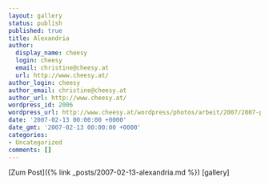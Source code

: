 ```yaml
---
layout: gallery
status: publish
published: true
title: Alexandria
author:
  display_name: cheesy
  login: cheesy
  email: christine@cheesy.at
  url: http://www.cheesy.at/
author_login: cheesy
author_email: christine@cheesy.at
author_url: http://www.cheesy.at/
wordpress_id: 2006
wordpress_url: http://www.cheesy.at/wordpress/photos/arbeit/2007/2007-peptec1/alexandria-2/
date: '2007-02-13 00:00:00 +0000'
date_gmt: '2007-02-13 00:00:00 +0000'
categories:
- Uncategorized
comments: []
---
```


[Zum Post]({% link _posts/2007-02-13-alexandria.md %})
[gallery]<!--:-->
